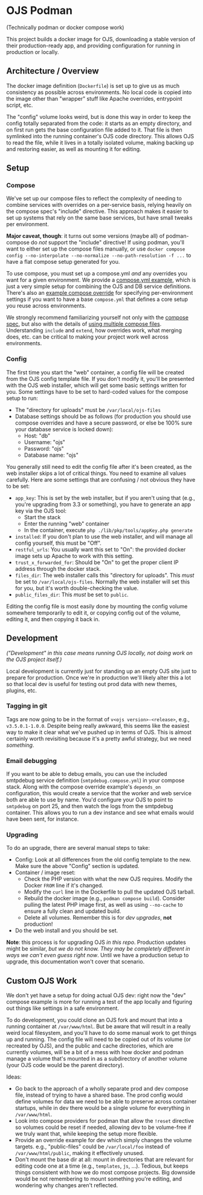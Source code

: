 # OJS Podman

(Technically podman or docker compose work)

This project builds a docker image for OJS, downloading a stable version of
their production-ready app, and providing configuration for running in
production or locally.

## Architecture / Overview

The docker image definition (`Dockerfile`) is set up to give us as much
consistency as possible across environments. No local code is copied into the
image other than "wrapper" stuff like Apache overrides, entrypoint script, etc.

The "config" volume looks weird, but is done this way in order to keep the
config totally separated from the code: it starts as an empty directory, and on
first run gets the base configuration file added to it. That file is then
symlinked into the running container's OJS code directory. This allows OJS to
read the file, while it lives in a totally isolated volume, making backing up
and restoring easier, as well as mounting it for editing.

## Setup

### Compose

We've set up our compose files to reflect the complexity of needing to combine
services with overrides on a per-service basis, relying heavily on the compose
spec's "include" directive. This approach makes it easier to set up systems
that rely on the same base services, but have small tweaks per environment.

**Major caveat, though**: it turns out some versions (maybe all) of
podman-compose do *not* support the "include" directive! If using podman,
you'll want to either set up the compose files manually, or use `docker compose
config --no-interpolate --no-normalize --no-path-resolution -f ...` to have a
flat compose setup generated for you.

To use compose, you must set up a compose.yml *and* any overrides you want for
a given environment. We provide a [compose.yml example][2], which is just a
very simple setup for combining the OJS and DB service definitions. There's
also an [example compose override][3] for specifying per-environment settings
if you want to have a base `compose.yml` that defines a core setup you reuse
across environments.

We strongly recommend familiarizing yourself not only with the [compose
spec][1], but also with the details of [using multiple compose files][4].
Understanding `include` and `extend`, how overrides work, what merging does,
etc. can be critical to making your project work well across environments.

[1]: <https://docs.docker.com/reference/compose-file/>
[2]: <compose-example.yml>
[3]: <compose.override-example.yml>
[4]: <https://docs.docker.com/compose/how-tos/multiple-compose-files/>

### Config

The first time you start the "web" container, a config file will be created
from the OJS config template file. If you don't modify it, you'll be presented
with the OJS web installer, which will get some basic settings written for you.
Some settings have to be set to hard-coded values for the compose setup to run:

- The "directory for uploads" must be `/var/local/ojs-files`
- Database settings should be as follows (for production you should use compose
  overrides and have a secure password, or else be 100% sure your database
  service is locked down):
  - Host: "db"
  - Username: "ojs"
  - Password: "ojs"
  - Database name: "ojs"

You generally still need to edit the config file after it's been created, as
the web installer skips a lot of critical things. You need to examine all
values carefully. Here are some settings that are confusing / not obvious they
have to be set:

- `app_key`: This is set by the web installer, but if you aren't using that
  (e.g., you're upgrading from 3.3 or something), you have to generate an app
  key via the OJS tool:
  - Start the stack
  - Enter the running "web" container
  - In the container, execute `php ./lib/pkp/tools/appKey.php generate`
- `installed`: If you don't plan to use the web installer, and will manage all
  config yourself, this must be "Off".
- `restful_urls`: You usually want this set to "On": the provided docker image
  sets up Apache to work with this setting.
- `trust_x_forwarded_for`: Should be "On" to get the proper client IP address
  through the docker stack.
- `files_dir`: The web installer calls this "directory for uploads". This
  *must* be set to `/var/local/ojs-files`. Normally the web installer will set
  this for you, but it's worth double-checking the value.
- `public_files_dir`: This *must* be set to `public`.

Editing the config file is most easily done by mounting the config volume
somewhere temporarily to edit it, or copying config out of the volume, editing
it, and then copying it back in.

## Development

*("Development" in this case means running OJS locally, not doing work on the
OJS project itself.)*

Local development is currently just for standing up an empty OJS site just to
prepare for production. Once we're in production we'll likely alter this a lot
so that local dev is useful for testing out prod data with new themes, plugins,
etc.

### Tagging in git

Tags are now going to be in the format of `v<ojs version>-<release>`, e.g.,
`v3.5.0.1-1.0.0`. Despite being really awkward, this seems like the easiest way
to make it clear what we've pushed up in terms of OJS. This is almost certainly
worth revisiting because it's a pretty awful strategy, but we need *something*.

### Email debugging

If you want to be able to debug emails, you can use the included smtpdebug
service definition (`smtpdebug.compose.yml`) in your compose stack. Along with
the compose override example's `depends_on` configuration, this would create a
service that the worker and web service both are able to use by name. You'd
configure your OJS to point to `smtpdebug` on port 25, and then watch the logs
from the smtpdebug container. This allows you to run a dev instance and see
what emails would have been sent, for instance.

### Upgrading

To do an upgrade, there are several manual steps to take:

- Config: Look at all differences from the old config template to the new. Make
  sure the above "Config" section is updated.
- Container / image reset:
  - Check the PHP version with what the new OJS requires. Modify the Docker
    `FROM` line if it's changed.
  - Modify the `curl` line in the Dockerfile to pull the updated OJS tarball.
  - Rebuild the docker image (e.g., `podman compose build`). Consider pulling
    the latest PHP image first, as well as using `--no-cache` to ensure a fully
    clean and updated build.
  - Delete all volumes. Remember this is for *dev upgrades*, **not**
    production!
- Do the web install and you should be set.

**Note**: this process is for upgrading OJS *in this repo*. Production updates
might be similar, *but we do not know. They may be completely different in ways
we can't even guess right now*. Until we have a production setup to upgrade,
this documentation won't cover that scenario.

## Custom OJS Work

We don't yet have a setup for doing actual OJS dev: right now the "dev" compose
example is more for running a test of the app locally and figuring out things
like settings in a safe environment.

To do development, you could clone an OJS fork and mount that into a running
container at `/var/www/html`. But be aware that will result in a really weird
local filesystem, and you'll have to do some manual work to get things up and
running. The config file will need to be copied out of its volume (or recreated
by OJS), and the public and cache directories, which are currently volumes,
will be a bit of a mess with how docker and podman manage a volume that's
mounted in as a subdirectory of another volume (your OJS code would be the
parent directory).

Ideas:

- Go back to the approach of a wholly separate prod and dev compose file,
  instead of trying to have a shared base. The prod config would define volumes
  for data we need to be able to preserve across container startups, while in
  dev there would be a single volume for everything in `/var/www/html`.
- Look into compose providers for podman that allow the `!reset` directive so
  volumes could be reset if needed, allowing dev to be volume-free if we truly
  want that, while keeping the setup more flexible.
- Provide an override example for dev which simply changes the volume targets.
  e.g., "public-files" could be `/var/local/foo` instead of
  `/var/www/html/public`, making it effectively unused.
- Don't mount the base dir at all: mount in directories that are relevant for
  editing code one at a time (e.g., `templates`, `js`, ...). Tedious, but keeps
  things consistent with how we do most compose projects. Big downside would be
  not remembering to mount something you're editing, and wondering why changes
  aren't reflected.
